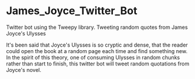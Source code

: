 # James_Joyce_Twitter_Bot
Twitter bot using the Tweepy library. Tweeting random quotes from James Joyce's Ulysses

It's been said that Joyce's Ulysses is so cryptic and dense, that the reader could open the book at a random page each time
and find something new.
In the spirit of this theory, one of consuming Ulysses in random chunks rather than start to finish, this twitter bot will 
tweet random quotations from Joyce's novel.

